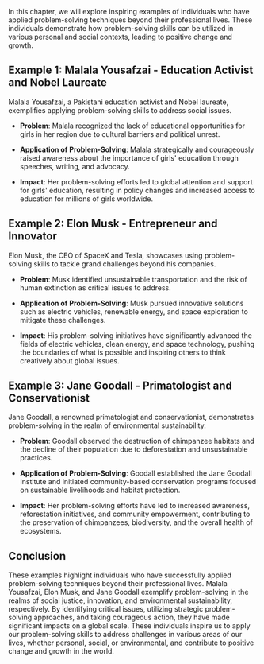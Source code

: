 
In this chapter, we will explore inspiring examples of individuals who have applied problem-solving techniques beyond their professional lives. These individuals demonstrate how problem-solving skills can be utilized in various personal and social contexts, leading to positive change and growth.

## Example 1: Malala Yousafzai - Education Activist and Nobel Laureate

Malala Yousafzai, a Pakistani education activist and Nobel laureate, exemplifies applying problem-solving skills to address social issues.

* **Problem**: Malala recognized the lack of educational opportunities for girls in her region due to cultural barriers and political unrest.

* **Application of Problem-Solving**: Malala strategically and courageously raised awareness about the importance of girls' education through speeches, writing, and advocacy.

* **Impact**: Her problem-solving efforts led to global attention and support for girls' education, resulting in policy changes and increased access to education for millions of girls worldwide.

## Example 2: Elon Musk - Entrepreneur and Innovator

Elon Musk, the CEO of SpaceX and Tesla, showcases using problem-solving skills to tackle grand challenges beyond his companies.

* **Problem**: Musk identified unsustainable transportation and the risk of human extinction as critical issues to address.

* **Application of Problem-Solving**: Musk pursued innovative solutions such as electric vehicles, renewable energy, and space exploration to mitigate these challenges.

* **Impact**: His problem-solving initiatives have significantly advanced the fields of electric vehicles, clean energy, and space technology, pushing the boundaries of what is possible and inspiring others to think creatively about global issues.

## Example 3: Jane Goodall - Primatologist and Conservationist

Jane Goodall, a renowned primatologist and conservationist, demonstrates problem-solving in the realm of environmental sustainability.

* **Problem**: Goodall observed the destruction of chimpanzee habitats and the decline of their population due to deforestation and unsustainable practices.

* **Application of Problem-Solving**: Goodall established the Jane Goodall Institute and initiated community-based conservation programs focused on sustainable livelihoods and habitat protection.

* **Impact**: Her problem-solving efforts have led to increased awareness, reforestation initiatives, and community empowerment, contributing to the preservation of chimpanzees, biodiversity, and the overall health of ecosystems.

## Conclusion

These examples highlight individuals who have successfully applied problem-solving techniques beyond their professional lives. Malala Yousafzai, Elon Musk, and Jane Goodall exemplify problem-solving in the realms of social justice, innovation, and environmental sustainability, respectively. By identifying critical issues, utilizing strategic problem-solving approaches, and taking courageous action, they have made significant impacts on a global scale. These individuals inspire us to apply our problem-solving skills to address challenges in various areas of our lives, whether personal, social, or environmental, and contribute to positive change and growth in the world.
